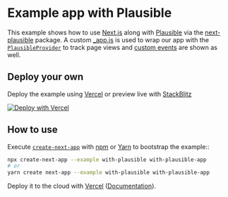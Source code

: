# Example app with Plausible

This example shows how to use [Next.js](https://github.com/vercel/next.js) along with [Plausible](https://plausible.io) via the [next-plausible](https://github.com/4lejandrito/next-plausible) package. A custom [\_app.js](https://nextjs.org/docs/advanced-features/custom-app) is used to wrap our app with the [`PlausibleProvider`](https://github.com/4lejandrito/next-plausible#plausibleprovider-props) to track page views and [custom events](https://github.com/4lejandrito/next-plausible#send-custom-events) are shown as well.

## Deploy your own

Deploy the example using [Vercel](https://vercel.com?utm_source=github&utm_medium=readme&utm_campaign=next-example) or preview live with [StackBlitz](https://stackblitz.com/github/vercel/next.js/tree/canary/examples/with-plausible)

[![Deploy with Vercel](https://vercel.com/button)](https://vercel.com/new/git/external?repository-url=https://github.com/vercel/next.js/tree/canary/examples/with-plausible&project-name=with-plausible&repository-name=with-plausible)

## How to use

Execute [`create-next-app`](https://github.com/vercel/next.js/tree/canary/packages/create-next-app) with [npm](https://docs.npmjs.com/cli/init) or [Yarn](https://yarnpkg.com/lang/en/docs/cli/create/) to bootstrap the example::

```bash
npx create-next-app --example with-plausible with-plausible-app
# or
yarn create next-app --example with-plausible with-plausible-app
```

Deploy it to the cloud with [Vercel](https://vercel.com/new?utm_source=github&utm_medium=readme&utm_campaign=next-example) ([Documentation](https://nextjs.org/docs/deployment)).

